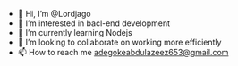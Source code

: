 - 👋 Hi, I’m @Lordjago
- 👀 I’m interested in bacl-end development
- 🌱 I’m currently learning Nodejs
- 💞️ I’m looking to collaborate on working more efficiently
- 📫 How to reach me adegokeabdulazeez653@gmail.com

<!---
Lordjago/Lordjago is a ✨ special ✨ repository because its `README.md` (this file) appears on your GitHub profile.
You can click the Preview link to take a look at your changes.
--->

